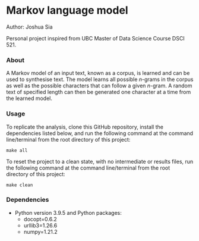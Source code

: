 # Markov language model

Author: Joshua Sia

Personal project inspired from UBC Master of Data Science Course DSCI 521.

### About

A Markov model of an input text, known as a corpus, is learned and can be used to synthesise text. The model learns all possible *n*-grams in the corpus as well as the possible characters that can follow a given *n*-gram. A random text of specified length can then be generated one character at a time from the learned model.

### Usage

To replicate the analysis, clone this GitHub repository, install the dependencies listed below, and run the following command at the command line/terminal from the root directory of this project:

 ```
 make all
 ```

To reset the project to a clean state, with no intermediate or results files, run the following command at the command line/terminal from the root directory of this project:

 ```
 make clean
 ```

### Dependencies

- Python version 3.9.5 and Python packages:
    -   docopt=0.6.2
    -   urllib3=1.26.6
    -   numpy=1.21.2
